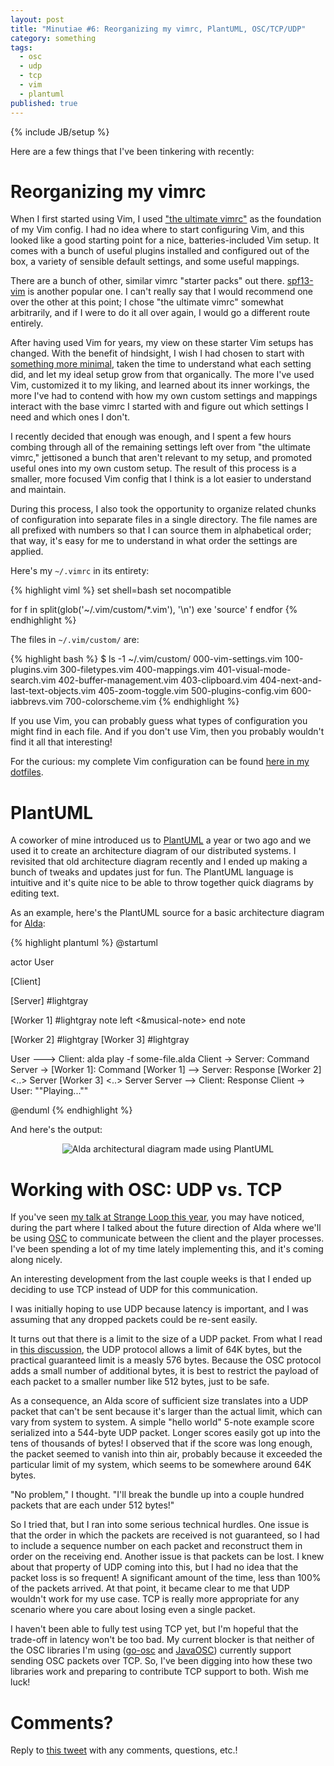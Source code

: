 ```yaml
---
layout: post
title: "Minutiae #6: Reorganizing my vimrc, PlantUML, OSC/TCP/UDP"
category: something
tags:
  - osc
  - udp
  - tcp
  - vim
  - plantuml
published: true
---
```


{% include JB/setup %}

Here are a few things that I've been tinkering with recently:

# Reorganizing my vimrc

When I first started using Vim, I used ["the ultimate vimrc"][ultimate-vimrc] as
the foundation of my Vim config. I had no idea where to start configuring Vim,
and this looked like a good starting point for a nice, batteries-included Vim
setup. It comes with a bunch of useful plugins installed and configured out of
the box, a variety of sensible default settings, and some useful mappings.

There are a bunch of other, similar vimrc "starter packs" out there. [spf13-vim]
is another popular one. I can't really say that I would recommend one over the
other at this point; I chose "the ultimate vimrc" somewhat arbitrarily, and if I
were to do it all over again, I would go a different route entirely.

After having used Vim for years, my view on these starter Vim setups has
changed. With the benefit of hindsight, I wish I had chosen to start with
[something more minimal][minimal-vimrc], taken the time to understand what each
setting did, and let my ideal setup grow from that organically. The more I've
used Vim, customized it to my liking, and learned about its inner workings, the
more I've had to contend with how my own custom settings and mappings interact
with the base vimrc I started with and figure out which settings I need and
which ones I don't.

I recently decided that enough was enough, and I spent a few hours combing
through all of the remaining settings left over from "the ultimate vimrc,"
jettisoned a bunch that aren't relevant to my setup, and promoted useful ones
into my own custom setup. The result of this process is a smaller, more focused
Vim config that I think is a lot easier to understand and maintain.

During this process, I also took the opportunity to organize related chunks of
configuration into separate files in a single directory. The file names are all
prefixed with numbers so that I can source them in alphabetical order; that way,
it's easy for me to understand in what order the settings are applied.

Here's my `~/.vimrc` in its entirety:

{% highlight viml %}
set shell=bash
set nocompatible

for f in split(glob('~/.vim/custom/*.vim'), '\n')
  exe 'source' f
endfor
{% endhighlight %}

The files in `~/.vim/custom/` are:

{% highlight bash %}
$ ls -1 ~/.vim/custom/
000-vim-settings.vim
100-plugins.vim
300-filetypes.vim
400-mappings.vim
401-visual-mode-search.vim
402-buffer-management.vim
403-clipboard.vim
404-next-and-last-text-objects.vim
405-zoom-toggle.vim
500-plugins-config.vim
600-iabbrevs.vim
700-colorscheme.vim
{% endhighlight %}

If you use Vim, you can probably guess what types of configuration you might
find in each file. And if you don't use Vim, then you probably wouldn't find it
all that interesting!

For the curious: my complete Vim configuration can be found [here in my
dotfiles][vim-dotfiles].

# PlantUML

A coworker of mine introduced us to [PlantUML][plantuml] a year or two ago and
we used it to create an architecture diagram of our distributed systems. I
revisited that old architecture diagram recently and I ended up making a bunch
of tweaks and updates just for fun. The PlantUML language is intuitive and it's
quite nice to be able to throw together quick diagrams by editing text.

As an example, here's the PlantUML source for a basic architecture diagram for
[Alda][alda]:

{% highlight plantuml %}
@startuml

actor User

[Client]

[Server] #lightgray

[Worker 1] #lightgray
note left
  <&musical-note>
end note

[Worker 2] #lightgray
[Worker 3] #lightgray

User ---> Client: alda play -f some-file.alda
Client -> Server: Command
Server -> [Worker 1]: Command
[Worker 1] --> Server: Response
[Worker 2] <..> Server
[Worker 3] <..> Server
Server --> Client: Response
Client -> User: ""Playing...""

@enduml
{% endhighlight %}

And here's the output:

<center>
<img src="{{ site.url }}/assets/2019-12-11-alda-plantuml.png"
     title="Alda architectural diagram made using PlantUML" />
</center>

# Working with OSC: UDP vs. TCP

If you've seen [my talk at Strange Loop this year][strange-loop-talk], you may
have noticed, during the part where I talked about the future direction of Alda
where we'll be using [OSC][osc] to communicate between the client and the player
processes. I've been spending a lot of my time lately implementing this, and
it's coming along nicely.

An interesting development from the last couple weeks is that I ended up
deciding to use TCP instead of UDP for this communication.

I was initially hoping to use UDP because latency is important, and I was
assuming that any dropped packets could be re-sent easily.

It turns out that there is a limit to the size of a UDP packet. From what I read
in [this discussion][udp-discussion], the UDP protocol allows a limit of 64K
bytes, but the practical guaranteed limit is a measly 576 bytes. Because the OSC
protocol adds a small number of additional bytes, it is best to restrict the
payload of each packet to a smaller number like 512 bytes, just to be safe.

As a consequence, an Alda score of sufficient size translates into a UDP packet
that can't be sent because it's larger than the actual limit, which can vary
from system to system. A simple "hello world" 5-note example score serialized
into a 544-byte UDP packet. Longer scores easily got up into the tens of
thousands of bytes! I observed that if the score was long enough, the packet
seemed to vanish into thin air, probably because it exceeded the particular
limit of my system, which seems to be somewhere around 64K bytes.

"No problem," I thought. "I'll break the bundle up into a couple hundred
packets that are each under 512 bytes!"

So I tried that, but I ran into some serious technical hurdles. One issue is
that the order in which the packets are received is not guaranteed, so I had to
include a sequence number on each packet and reconstruct them in order on the
receiving end. Another issue is that packets can be lost. I knew about that
property of UDP coming into this, but I had no idea that the packet loss is so
frequent! A significant amount of the time, less than 100% of the packets
arrived. At that point, it became clear to me that UDP wouldn't work for my use
case. TCP is really more appropriate for any scenario where you care about
losing even a single packet.

I haven't been able to fully test using TCP yet, but I'm hopeful that the
trade-off in latency won't be too bad. My current blocker is that neither of the
OSC libraries I'm using ([go-osc] and [JavaOSC]) currently support sending OSC
packets over TCP. So, I've been digging into how these two libraries work and
preparing to contribute TCP support to both. Wish me luck!

# Comments?

Reply to [this tweet][tweet] with any comments, questions, etc.!

[tweet]: https://twitter.com/dave_yarwood/status/FIXME

[ultimate-vimrc]: https://github.com/amix/vimrc
[spf13-vim]: https://github.com/spf13/spf13-vim
[minimal-vimrc]: https://gist.github.com/benmccormick/4e4bc44d8135cfc43fc3
[vim-dotfiles]: https://github.com/daveyarwood/dotfiles/tree/master/vim
[plantuml]: https://plantuml.com/
[alda]: https://alda.io
[strange-loop-talk]: https://www.youtube.com/watch?v=6hUihVWdgW0
[osc]: https://en.wikipedia.org/wiki/Open_Sound_Control
[udp-discussion]: https://forum.juce.com/t/osc-blobs-are-lost-above-certain-size/20241/2
[go-osc]: https://github.com/hypebeast/go-osc
[JavaOSC]: https://github.com/hoijui/JavaOSC
